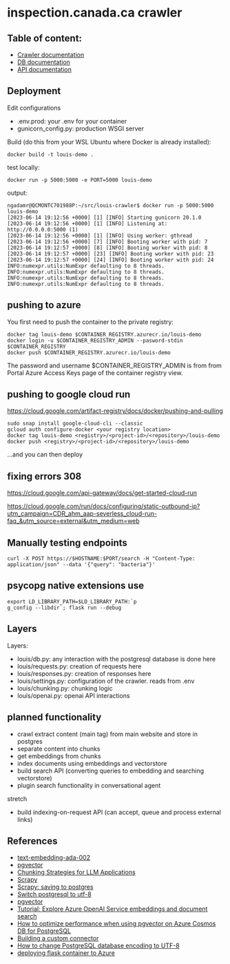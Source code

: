 # inspection.canada.ca crawler

## Table of content:


* [Crawler documentation](CRAWL.md)
* [DB documentation](DB.md)
* [API documentation](API.md)

## Deployment

Edit configurations

* .env.prod: your .env for your container
* gunicorn_config.py: production WSGI server

Build (do this from your WSL Ubuntu where Docker is already installed):

```
docker build -t louis-demo .
```

test locally:

```
docker run -p 5000:5000 -e PORT=5000 louis-demo
```

output:

```
ngadamr@QCMONTC701988P:~/src/louis-crawler$ docker run -p 5000:5000 louis-demo
[2023-06-14 19:12:56 +0000] [1] [INFO] Starting gunicorn 20.1.0
[2023-06-14 19:12:56 +0000] [1] [INFO] Listening at: http://0.0.0.0:5000 (1)
[2023-06-14 19:12:56 +0000] [1] [INFO] Using worker: gthread
[2023-06-14 19:12:56 +0000] [7] [INFO] Booting worker with pid: 7
[2023-06-14 19:12:57 +0000] [8] [INFO] Booting worker with pid: 8
[2023-06-14 19:12:57 +0000] [23] [INFO] Booting worker with pid: 23
[2023-06-14 19:12:57 +0000] [24] [INFO] Booting worker with pid: 24
INFO:numexpr.utils:NumExpr defaulting to 8 threads.
INFO:numexpr.utils:NumExpr defaulting to 8 threads.
INFO:numexpr.utils:NumExpr defaulting to 8 threads.
INFO:numexpr.utils:NumExpr defaulting to 8 threads.
```

## pushing to azure

You first need to push the container to the private registry:

```
docker tag louis-demo $CONTAINER_REGISTRY.azurecr.io/louis-demo
docker login -u $CONTAINER_REGISTRY_ADMIN --pasword-stdin $CONTAINER_REGISTRY
docker push $CONTAINER_REGISTRY.azurecr.io/louis-demo
```

The password and username $CONTAINER_REGISTRY_ADMIN is from from Portal Azure Access Keys page of the container registry view.

## pushing to google cloud run

https://cloud.google.com/artifact-registry/docs/docker/pushing-and-pulling

```
sudo snap install google-cloud-cli --classic
gcloud auth configure-docker <your registry location>
docker tag louis-demo <registry>/<project-id>/<repository>/louis-demo
docker push <registry>/<project-id>/<repository>/louis-demo
```

...and you can then deploy

## fixing errors 308

https://cloud.google.com/api-gateway/docs/get-started-cloud-run

https://cloud.google.com/run/docs/configuring/static-outbound-ip?utm_campaign=CDR_ahm_aap-severless_cloud-run-faq_&utm_source=external&utm_medium=web

## Manually testing endpoints

```
curl -X POST https://$HOSTNAME:$PORT/search -H "Content-Type: application/json" --data '{"query": "bacteria"}'
```

## psycopg native extensions use

```
export LD_LIBRARY_PATH=$LD_LIBRARY_PATH:`p
g_config --libdir`; flask run --debug
```

## Layers

Layers:

* louis/db.py: any interaction with the postgresql database is done here
* louis/requests.py: creation of requests here
* louis/responses.py: creation of responses here
* louis/settings.py: configuration of the crawler. reads from .env
* louis/chunking.py: chunking logic
* louis/openai.py: openai API interactions

## planned functionality

* crawl extract content (main tag) from main website and store in postgres
* separate content into chunks
* get embeddings from chunks
* index documents using embeddings and vectorstore
* build search API (converting queries to embedding and searching vectorstore)
* plugin search functionality in conversational agent

stretch

* build indexing-on-request API (can accept, queue and process external links)


## References

* [text-embedding-ada-002](https://platform.openai.com/docs/guides/embeddings)
* [pgvector](https://github.com/pgvector/pgvector)
* [Chunking Strategies for LLM Applications](https://www.pinecone.io/learn/chunking-strategies/)
* [Scrapy](https://docs.scrapy.org/en/latest/index.html)
* [Scrapy: saving to postgres](https://scrapeops.io/python-scrapy-playbook/scrapy-save-data-postgres/)
* [Switch postgresql to utf-8](https://tutorials.technology/tutorials/How-to-change-postgresql-database-encoding-to-UTF8-from-SQL_ASCII.html?utm_content=cmp-true)
* [pgvector](https://github.com/pgvector/pgvector)
* [Tutorial: Explore Azure OpenAI Service embeddings and document search](https://learn.microsoft.com/en-us/azure/cognitive-services/openai/tutorials/embeddings)
* [How to optimize performance when using pgvector on Azure Cosmos DB for PostgreSQL](https://learn.microsoft.com/en-us/azure/cosmos-db/postgresql/howto-optimize-performance-pgvector)
* [Building a custom connector](https://docs.elastic.co/search-ui/guides/building-a-custom-connector)
* [How to change PostgreSQL database encoding to UTF-8](https://www.shubhamdipt.com/blog/how-to-change-postgresql-database-encoding-to-utf8/)
* [deploying flask container to Azure](http://blog.pamelafox.org/2022/09/deploying-containerized-flask-app-to.html)
